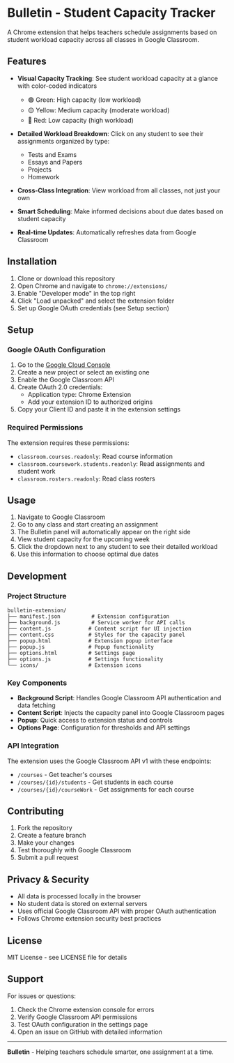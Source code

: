 # Bulletin - Student Capacity Tracker

A Chrome extension that helps teachers schedule assignments based on student workload capacity across all classes in Google Classroom.

## Features

- **Visual Capacity Tracking**: See student workload capacity at a glance with color-coded indicators
  - 🟢 Green: High capacity (low workload)
  - 🟡 Yellow: Medium capacity (moderate workload) 
  - 🔴 Red: Low capacity (high workload)

- **Detailed Workload Breakdown**: Click on any student to see their assignments organized by type:
  - Tests and Exams
  - Essays and Papers
  - Projects
  - Homework

- **Cross-Class Integration**: View workload from all classes, not just your own
- **Smart Scheduling**: Make informed decisions about due dates based on student capacity
- **Real-time Updates**: Automatically refreshes data from Google Classroom

## Installation

1. Clone or download this repository
2. Open Chrome and navigate to `chrome://extensions/`
3. Enable "Developer mode" in the top right
4. Click "Load unpacked" and select the extension folder
5. Set up Google OAuth credentials (see Setup section)

## Setup

### Google OAuth Configuration

1. Go to the [Google Cloud Console](https://console.cloud.google.com/)
2. Create a new project or select an existing one
3. Enable the Google Classroom API
4. Create OAuth 2.0 credentials:
   - Application type: Chrome Extension
   - Add your extension ID to authorized origins
5. Copy your Client ID and paste it in the extension settings

### Required Permissions

The extension requires these permissions:
- `classroom.courses.readonly`: Read course information
- `classroom.coursework.students.readonly`: Read assignments and student work
- `classroom.rosters.readonly`: Read class rosters

## Usage

1. Navigate to Google Classroom
2. Go to any class and start creating an assignment
3. The Bulletin panel will automatically appear on the right side
4. View student capacity for the upcoming week
5. Click the dropdown next to any student to see their detailed workload
6. Use this information to choose optimal due dates

## Development

### Project Structure

```
bulletin-extension/
├── manifest.json          # Extension configuration
├── background.js          # Service worker for API calls
├── content.js            # Content script for UI injection
├── content.css           # Styles for the capacity panel
├── popup.html            # Extension popup interface
├── popup.js              # Popup functionality
├── options.html          # Settings page
├── options.js            # Settings functionality
└── icons/                # Extension icons
```

### Key Components

- **Background Script**: Handles Google Classroom API authentication and data fetching
- **Content Script**: Injects the capacity panel into Google Classroom pages
- **Popup**: Quick access to extension status and controls
- **Options Page**: Configuration for thresholds and API settings

### API Integration

The extension uses the Google Classroom API v1 with these endpoints:
- `/courses` - Get teacher's courses
- `/courses/{id}/students` - Get students in each course
- `/courses/{id}/courseWork` - Get assignments for each course

## Contributing

1. Fork the repository
2. Create a feature branch
3. Make your changes
4. Test thoroughly with Google Classroom
5. Submit a pull request

## Privacy & Security

- All data is processed locally in the browser
- No student data is stored on external servers
- Uses official Google Classroom API with proper OAuth authentication
- Follows Chrome extension security best practices

## License

MIT License - see LICENSE file for details

## Support

For issues or questions:
1. Check the Chrome extension console for errors
2. Verify Google Classroom API permissions
3. Test OAuth configuration in the settings page
4. Open an issue on GitHub with detailed information

---

**Bulletin** - Helping teachers schedule smarter, one assignment at a time.